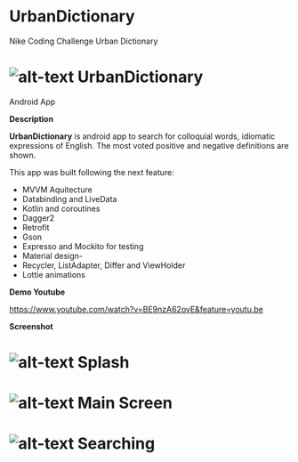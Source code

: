 # UrbanDictionary
Nike Coding Challenge Urban Dictionary

# ![alt-text][logo] UrbanDictionary

Android App

**Description**

**UrbanDictionary** is android app to search for colloquial words, idiomatic expressions of English.
The most voted positive and negative definitions are shown.

This app was built following the next feature:

- MVVM Aquitecture
- Databinding and LiveData
- Kotlin and coroutines
- Dagger2
- Retrofit
- Gson
- Expresso and Mockito for testing
- Material design-
- Recycler, ListAdapter, Differ and ViewHolder
- Lottie animations

**Demo Youtube**

https://www.youtube.com/watch?v=BE9nzA62ovE&feature=youtu.be

**Screenshot**

# ![alt-text][splash] Splash
# ![alt-text][start] Main Screen
# ![alt-text][toolbar] Searching

[logo]:https://github.com/LuzArelyMtz/UrbanDictionary/blob/master/app/src/main/res/drawable/ic_launcher.png
[splash]:https://github.com/LuzArelyMtz/UrbanDictionary/blob/master/screenshot/splash.jpeg
[start]:https://github.com/LuzArelyMtz/UrbanDictionary/blob/master/screenshot/start.jpeg
[toolbar]:https://github.com/LuzArelyMtz/UrbanDictionary/blob/master/screenshot/search_in_toolbar.jpeg


